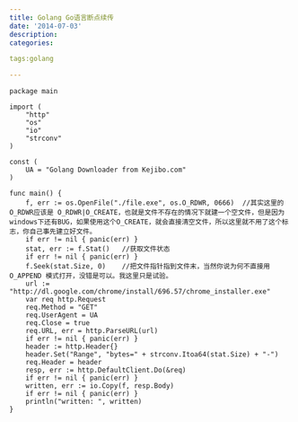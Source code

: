 ```yaml
---
title: Golang Go语言断点续传
date: '2014-07-03'
description:
categories:

tags:golang

---
```


	package main
	  
	import (
	    "http"
	    "os"
	    "io"
	    "strconv"
	)
	  
	const (
	    UA = "Golang Downloader from Kejibo.com"
	)
	  
	func main() {
	    f, err := os.OpenFile("./file.exe", os.O_RDWR, 0666)  //其实这里的 O_RDWR应该是 O_RDWR|O_CREATE，也就是文件不存在的情况下就建一个空文件，但是因为windows下还有BUG，如果使用这个O_CREATE，就会直接清空文件，所以这里就不用了这个标志，你自己事先建立好文件。
	    if err != nil { panic(err) }
	    stat, err := f.Stat()   //获取文件状态
	    if err != nil { panic(err) }
	    f.Seek(stat.Size, 0)    //把文件指针指到文件末，当然你说为何不直接用 O_APPEND 模式打开，没错是可以。我这里只是试验。
	    url := "http://dl.google.com/chrome/install/696.57/chrome_installer.exe"
	    var req http.Request
	    req.Method = "GET"
	    req.UserAgent = UA
	    req.Close = true
	    req.URL, err = http.ParseURL(url)
	    if err != nil { panic(err) }
	    header := http.Header{}
	    header.Set("Range", "bytes=" + strconv.Itoa64(stat.Size) + "-")
	    req.Header = header
	    resp, err := http.DefaultClient.Do(&req)
	    if err != nil { panic(err) }
	    written, err := io.Copy(f, resp.Body)
	    if err != nil { panic(err) }
	    println("written: ", written)
	}
